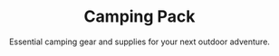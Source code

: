 ---
layout: list
title: "Camping Pack"
permalink: "/camping-gear-and-supplies/"
categories: [Travel]

emoji: "🏕️"
subtitle: "Essential camping gear and supplies for your next outdoor adventure."
description: "Planning a camping trip? Our comprehensive camping checklist covers everything you need for a successful outdoor adventure, from essential gear to personal items. Perfect for beginners and experienced campers alike, this detailed guide ensures you won't forget any crucial items for your next wilderness getaway."

items:
    - name: Shelter & Sleeping
      items:
        - Ground cloth
        - Pajamas
        - Pillow
        - Sleeping bag
        - Sleeping pad
        - Tent

    - name: Cooking & Food
      items:
        - BBQ grill
        - Bottle opener
        - Bowls
        - Can opener
        - Cooking oil
        - Food
        - Folding table
        - Fuel
        - Lighter
        - Marshmallows
        - Paper towels
        - Plates
        - Pots
        - Pans
        - Thermos
        - Utensils
        - Water bottles

    - name: Clothing
      items:
        - Bandana
        - Hat
        - Hiking boots
        - Jacket
        - Pants
        - Rain jacket
        - Sandals
        - Shorts
        - Socks
        - T-shirts
        - Underwear
        - Umbrella

    - name: Personal Care
      items:
        - Bug spray
        - Comb
        - Deodorant
        - Lip balm
        - Medications
        - Razor
        - Shampoo
        - Soap
        - Sunscreen
        - Sunglasses
        - Toilet paper
        - Toothbrush
        - Toothpaste
        - Towel

    - name: Tools & Equipment
      items:
        - Axe
        - Backpack
        - Batteries
        - Binoculars
        - Brush
        - Camera
        - Camera charger
        - Candles
        - Compass
        - Dust pan
        - First aid kit
        - Hammer
        - Lantern
        - Maps
        - Money
        - Phone charger
        - Saw
        - SD card
        - Smartphone
        - Trash bags

    - name: Entertainment
      items:
        - Board games
        - Playing cards
---
